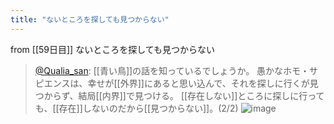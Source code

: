 ```yaml
---
title: "ないところを探しても見つからない"
---
```


from [[59日目]]
ないところを探しても見つからない
> [@Qualia_san](https://twitter.com/Qualia_san/status/1606663187298123781?s=20&t=4zKZyZIo8QULQ-k4l-BHLg): [[青い鳥]]の話を知っているでしょうか。
> 愚かなホモ・サピエンスは、幸せが[[外界]]にあると思い込んで、それを探しに行くが見つからず、結局[[内界]]で見つける。
> [[存在しない]]ところに探しに行っても、[[存在]]しないのだから[[見つからない]]。(2/2)
> ![image](https://pbs.twimg.com/media/FkwDHwvVsAAgRrJ.png)

